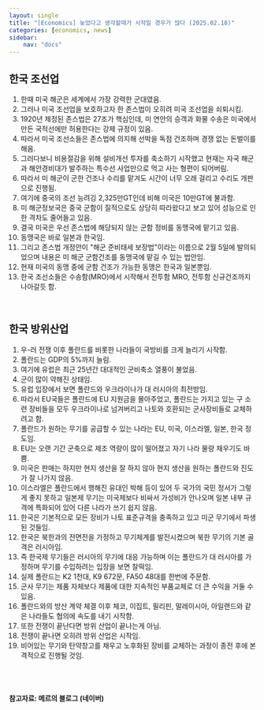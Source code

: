 ```yaml
---
layout: single
title: "[Economics] 늦었다고 생각할때가 시작일 경우가 많다 (2025.02.18)"
categories: [economics, news]
sidebar:
    nav: "docs"
---
```


## 한국 조선업
1. 한때 미국 해군은 세계에서 가장 강력한 군대였음.
1. 그러나 미국 조선업을 보호하고자 한 존스법이 오히려 미국 조선업을 쇠퇴시킴.
1. 1920년 제정된 존스법은 27조가 핵심인데, 미 연안의 승객과 화물 수송은 미국에서 만든 국적선에만 허용한다는 강제 규정이 있음.
1. 따라서 미국 조선소들은 존스법에 의지해 선박을 독점 건조하며 경쟁 없는 돈벌이를 해옴.
1. 그러다보니 비용절감을 위해 설비개선 투자를 축소하기 시작했고 현재는 자국 해군과 해안경비대가 발주하는 특수선 사업만으로 먹고 사는 형편이 되어버림.
1. 따라서 미 해군이 군한 건조나 수리를 맡겨도 시간이 너무 오래 걸리고 수리도 개판으로 진행됨.
1. 여기에 중국의 조선 능려깅 2,325만GT인데 비해 미국은 10만GT에 불과함.
1. 미 해군정보국은 중국 군함이 질적으로도 상당히 따라왔다고 보고 있어 성능으로 인한 격차도 줄어들고 있음.
1. 결국 미국은 우선 존스법에 해당되지 않는 군함 정비를 동맹국에 맡기고 있음.
1. 동맹국은 바로 일본과 한국임.
1. 그리고 존스법 개정안이 "해군 준비태세 보장법"이라는 이름으로 2월 5일에 발의되었으며 내용은 미 해군 군함건조를 동맹국에 맡길 수 있는 법안임.
1. 현재 미국의 동맹 중에 군함 건조가 가능한 동맹은 한국과 일본뿐임.
1. 한국 조선소들은 수송함(MRO)에서 시작해서 전투함 MRO, 전투함 신규건조까지 나아갈듯 함.

<br/>

## 한국 방위산업
1. 우-러 전쟁 이후 폴란드를 비롯한 나라들이 국방비를 크게 늘리기 시작함.
1. 폴란드는 GDP의 5%까지 늘림.
1. 여기에 유럽은 최근 25년간 대대적인 군비축소 열풍이 불었음.
1. 군이 많이 약해진 상태임.
1. 유럽 입장에서 보면 폴란드와 우크라이나가 대 러시아의 최전방임.
1. 따라서 EU국들은 폴란드에 EU 지원금을 몰아주었고, 폴란드는 가지고 있는 구 소련 장비들을 모두 우크라이나로 넘겨버리고 나토와 호환되는 군사장비들로 교체하려고 함.
1. 폴란드가 원하는 무기를 공급할 수 있는 나라는 EU, 미국, 이스라엘, 일본, 한국 정도임.
1. EU는 오랜 기간 군축으로 제조 역량이 많이 떨어졌고 자기 나라 물량 채우기도 바쁨.
1. 미국은 판매는 하지만 현지 생산을 잘 하지 않아 현지 생산을 원하는 폴란드와 진도가 잘 나가지 않음.
1. 이스라엘은 폴란드에서 행해진 유대인 박해 등이 있어 두 국가의 국민 정서가 그렇게 좋지 못하고 일본제 무기는 미국제보다 비싸서 가성비가 안나오며 일본 내부 규격에 특화되어 있어 다른 나라가 쓰기 쉽지 않음.
1. 한국은 기본적으로 모든 장비가 나토 표준규격을 충족하고 있고 미군 무기에서 파생된 것들임.
1. 한국은 북한과의 전면전을 가정하고 무기체계를 발전시켰으며 북한 무기의 기본 골격은 러시아임.
1. 즉 한국제 무기들은 러시아의 무기에 대응 가능하며 이는 폴란드가 대 러시아를 가정하며 무기를 수입하려는 입장을 보면 찰떡임.
1. 실제 폴란드는 K2 1천대, K9 672문, FA50 48대를 한번에 주문함.
1. 군사 무기는 제품 자체보다 제품에 대한 지속적인 부품교체로 더 큰 수익을 거둘 수 있음.
1. 폴란드와의 방산 계약 체결 이후 체코, 이집트, 필리핀, 말레이시아, 아일랜드와 같은 나라들도 협의에 속도를 내기 시작함.
1. 또한 전쟁이 끝난다면 방위 산업이 끝나는게 아님.
1. 전쟁이 끝나면 오히려 방위 산업은 시작임.
1. 비어있는 무기와 탄약창고를 채우고 노후화된 장비를 교체하는 과정이 종전 후에 본격적으로 진행될 것임.


<br/>
<br/>

#### 참고자료: 메르의 블로그 (네이버) 